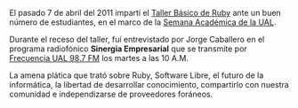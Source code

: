 
El pasado 7 de abril del 2011 impartí el [Taller Básico de Ruby](../presentaciones/ruby-basico-taller.html) ante un buen número de estudiantes, en el marco de la [Semana Académica de la UAL](http://www.ual.mx/).

Durante el receso del taller, fuí entrevistado por Jorge Caballero en el programa radiofónico **Sinergia Empresarial** que se transmite por [Frecuencia UAL 98.7 FM](http://www.frecuencia.ual.mx/) los martes a las 10 A.M.

La amena plática que trató sobre Ruby, Software Libre, el futuro de la informática, la libertad de desarrollar conocimiento, compartirlo con nuestra comunidad e independizarse de proveedores foráneos.
